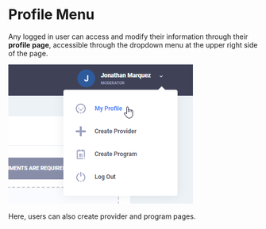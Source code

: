 # Profile Menu

Any logged in user can access and modify their information through their **profile page**, accessible through the dropdown menu at the upper right side of the page.

![](../../.gitbook/assets/app-profile-menu%20%281%29.png)

Here, users can also create provider and program pages.

